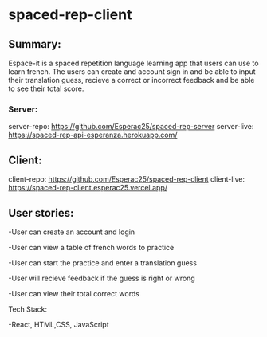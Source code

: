 # spaced-rep-client


## Summary:

Espace-it is a spaced repetition language learning app that users can use to learn french. The users can create and account sign in and be able to input their translation guess, recieve a correct or incorrect feedback and be able to see their total score.

### Server:

server-repo: https://github.com/Esperac25/spaced-rep-server
server-live: https://spaced-rep-api-esperanza.herokuapp.com/

## Client:

client-repo: https://github.com/Esperac25/spaced-rep-client
client-live: https://spaced-rep-client.esperac25.vercel.app/

## User stories:

-User can create an account and login

-User can view a table of french words to practice

-User can start the practice and enter a translation guess

-User  will recieve feedback if the guess is right or wrong

-User can view their total correct words 

Tech Stack:

-React, HTML,CSS, JavaScript
